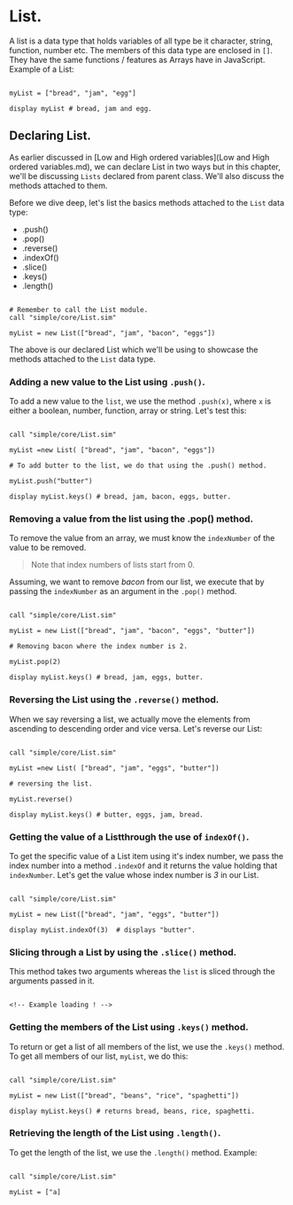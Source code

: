 # List.

A list is a data type that holds variables of all type be it character, string, function, number etc. The members of this data type are enclosed in `[]`. They have the same functions / features as Arrays have in JavaScript. Example of a List:

```

myList = ["bread", "jam", "egg"]

display myList # bread, jam and egg.

```

## Declaring List.
As earlier discussed in [Low and High ordered variables](Low and High ordered variables.md), we can declare List in two ways but in this chapter, we'll be discussing `Lists` declared from parent class. We'll also discuss the methods attached to them.

Before we dive deep, let's list the basics methods attached to the `List` data type:

- .push()
- .pop()
- .reverse()
- .indexOf()
- .slice()
- .keys()
- .length()

``` Declaring a new List.

# Remember to call the List module.
call "simple/core/List.sim"

myList = new List(["bread", "jam", "bacon", "eggs"])

```
The above is our declared List which we'll be using to showcase the methods attached to the `List` data type.

### Adding a new value to the List using `.push()`.

To add a new value to the `list`, we use the method `.push(x)`, where `x` is either a boolean, number, function, array or string. Let's test this:

```

call "simple/core/List.sim"

myList =new List( ["bread", "jam", "bacon", "eggs"])

# To add butter to the list, we do that using the .push() method.

myList.push("butter")

display myList.keys() # bread, jam, bacon, eggs, butter.

```

### Removing a value from the list using the .pop() method.
To remove the value from an array, we must know the `indexNumber` of the value to be removed.

> Note that index numbers of lists start from 0.

Assuming, we want to remove *bacon* from our list, we execute that by passing the `indexNumber` as an argument in the `.pop()` method.

``` Removing bacon.

call "simple/core/List.sim"

myList = new List(["bread", "jam", "bacon", "eggs", "butter"])

# Removing bacon where the index number is 2.

myList.pop(2)

display myList.keys() # bread, jam, eggs, butter.

```

### Reversing the List using the `.reverse()` method.

When we say  reversing a list, we actually move the elements from ascending to descending order and vice versa. Let's reverse our List:
``` Reversing our List.

call "simple/core/List.sim"

myList =new List( ["bread", "jam", "eggs", "butter"])

# reversing the list.

myList.reverse()

display myList.keys() # butter, eggs, jam, bread.

```

### Getting the value of a Listthrough the use of `indexOf()`.

To get the specific value of a List item using it's index number, we pass the index number into a method `.indexOf` and it returns the value holding that `indexNumber`. Let's get the value whose index number is *3* in our List.

```

call "simple/core/List.sim"

myList = new List(["bread", "jam", "eggs", "butter"])

display myList.indexOf(3)  # displays "butter".

```

### Slicing through a List by using the `.slice()` method.

This method takes two arguments whereas the `list` is sliced through the arguments passed in it.

```

<!-- Example loading ! -->

```

### Getting the members of the List using `.keys()` method.

To return or get a list of all members of the list, we use the `.keys()` method. To get all members of our list, `myList`, we do this:

```

call "simple/core/List.sim"

myList = new List(["bread", "beans", "rice", "spaghetti"])

display myList.keys() # returns bread, beans, rice, spaghetti.

```

### Retrieving the length of the List using `.length()`.

To get the length of the list, we use the `.length()` method. Example:

```

call "simple/core/List.sim"

myList = ["a]

```